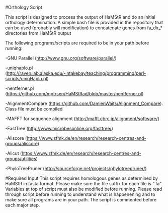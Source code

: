 #Orthology Script

This script is designed to process the output of HaMStR and do an initial orthology determination. A simple bash file is provided in the repository that can be used (probably will modification) to concatenate genes from fa_dir_* directories from HaMStR output

The following programs/scripts are required to be in your path before running:

-GNU Parallel (http://www.gnu.org/software/parallel/)

-uniqhaplo.pl (http://raven.iab.alaska.edu/~ntakebay/teaching/programming/perl-scripts/uniqHaplo.pl)

-nentferner.pl (https://github.com/mptrsen/HaMStRad/blob/master/nentferner.pl)

-AlignmentCompare (https://github.com/DamienWaits/Alignment_Compare). Class file must be compiled

-MAFFT for sequence alignment (http://mafft.cbrc.jp/alignment/software/)

-FastTree (http://www.microbesonline.org/fasttree/)

-Aliscore (https://www.zfmk.de/en/research/research-centres-and-groups/aliscore)

-Alicut (https://www.zfmk.de/en/research/research-centres-and-groups/utilities)

-PhyloTreePruner (http://sourceforge.net/projects/phylotreepruner/)

#Required Input
This script requires homologous genes as determined by HaMStR in fasta format. Please make sure the file suffix for each file is ".fa"
Variables at top of script must also be modified before running. Please read through script before running to understand what is happenening and to make sure all programs are in your path. The script is commented before each major step.
